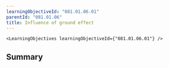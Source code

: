```yaml
---
learningObjectiveId: "081.01.06.01"
parentId: "081.01.06"
title: Influence of ground effect
---
```


```tsx eval
<LearningObjectives learningObjectiveId={"081.01.06.01"} />
```

## Summary
